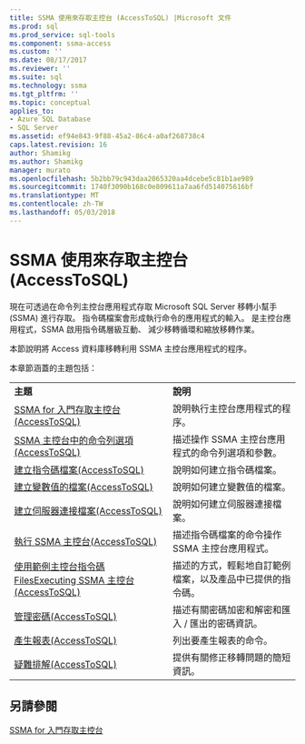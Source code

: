 ```yaml
---
title: SSMA 使用來存取主控台 (AccessToSQL) |Microsoft 文件
ms.prod: sql
ms.prod_service: sql-tools
ms.component: ssma-access
ms.custom: ''
ms.date: 08/17/2017
ms.reviewer: ''
ms.suite: sql
ms.technology: ssma
ms.tgt_pltfrm: ''
ms.topic: conceptual
applies_to:
- Azure SQL Database
- SQL Server
ms.assetid: ef94e843-9f88-45a2-86c4-a0af268738c4
caps.latest.revision: 16
author: Shamikg
ms.author: Shamikg
manager: murato
ms.openlocfilehash: 5b2bb79c943daa2065320aa4dcebe5c81b1ae989
ms.sourcegitcommit: 1740f3090b168c0e809611a7aa6fd514075616bf
ms.translationtype: MT
ms.contentlocale: zh-TW
ms.lasthandoff: 05/03/2018
---
```

# <a name="working-with-ssma-for-access-console-accesstosql"></a>SSMA 使用來存取主控台 (AccessToSQL)
現在可透過在命令列主控台應用程式存取 Microsoft SQL Server 移轉小幫手 (SSMA) 進行存取。 指令碼檔案會形成執行命令的應用程式的輸入。 是主控台應用程式，SSMA 啟用指令碼層級互動、 減少移轉循環和縮放移轉作業。  
  
本節說明將 Access 資料庫移轉利用 SSMA 主控台應用程式的程序。  
  
本章節涵蓋的主題包括：  
  
|||  
|-|-|  
|**主題**|**說明**|  
|[SSMA for 入門存取主控台&#40;AccessToSQL&#41;](../../ssma/access/getting-started-with-ssma-for-access-console-accesstosql.md)|說明執行主控台應用程式的程序。|  
|[SSMA 主控台中的命令列選項&#40;AccessToSQL&#41;](../../ssma/access/command-line-options-in-ssma-console-accesstosql.md)|描述操作 SSMA 主控台應用程式的命令列選項和參數。|  
|[建立指令碼檔案&#40;AccessToSQL&#41;](../../ssma/access/creating-script-files-accesstosql.md)|說明如何建立指令碼檔案。|  
|[建立變數值的檔案&#40;AccessToSQL&#41;](../../ssma/access/creating-variable-value-files-accesstosql.md)|說明如何建立變數值的檔案。|  
|[建立伺服器連接檔案&#40;AccessToSQL&#41;](../../ssma/access/creating-the-server-connection-files-accesstosql.md)|說明如何建立伺服器連接檔案。|  
|[執行 SSMA 主控台&#40;AccessToSQL&#41;](../../ssma/access/executing-the-ssma-console-accesstosql.md)|描述指令碼檔案的命令操作 SSMA 主控台應用程式。|  
|[使用範例主控台指令碼 FilesExecuting SSMA 主控台&#40;AccessToSQL&#41;](../../ssma/access/working-sample-console-script-filesexecuting-ssma-console-accesstosql.md)|描述的方式，輕鬆地自訂範例檔案，以及產品中已提供的指令碼。|  
|[管理密碼&#40;AccessToSQL&#41;](../../ssma/access/managing-passwords-accesstosql.md)|描述有關密碼加密和解密和匯入 / 匯出的密碼資訊。|  
|[產生報表&#40;AccessToSQL&#41;](../../ssma/access/generating-reports-accesstosql.md)|列出要產生報表的命令。|  
|[疑難排解&#40;AccessToSQL&#41;](../../ssma/access/troubleshooting-accesstosql.md)|提供有關修正移轉問題的簡短資訊。|  
  
## <a name="see-also"></a>另請參閱  
[SSMA for 入門存取主控台](http://msdn.microsoft.com/8585ec16-7e0a-483a-b250-adab9b9232a3)  
  
